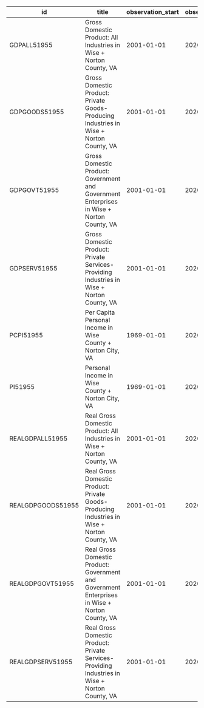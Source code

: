 | id                | title                                                                                          | observation_start   | observation_end   |
|-------------------|------------------------------------------------------------------------------------------------|---------------------|-------------------|
| GDPALL51955       | Gross Domestic Product: All Industries in Wise + Norton County, VA                             | 2001-01-01          | 2020-01-01        |
| GDPGOODS51955     | Gross Domestic Product: Private Goods-Producing Industries in Wise + Norton County, VA         | 2001-01-01          | 2020-01-01        |
| GDPGOVT51955      | Gross Domestic Product: Government and Government Enterprises in Wise + Norton County, VA      | 2001-01-01          | 2020-01-01        |
| GDPSERV51955      | Gross Domestic Product: Private Services-Providing Industries in Wise + Norton County, VA      | 2001-01-01          | 2020-01-01        |
| PCPI51955         | Per Capita Personal Income in Wise County + Norton City, VA                                    | 1969-01-01          | 2020-01-01        |
| PI51955           | Personal Income in Wise County + Norton City, VA                                               | 1969-01-01          | 2020-01-01        |
| REALGDPALL51955   | Real Gross Domestic Product: All Industries in Wise + Norton County, VA                        | 2001-01-01          | 2020-01-01        |
| REALGDPGOODS51955 | Real Gross Domestic Product: Private Goods-Producing Industries in Wise + Norton County, VA    | 2001-01-01          | 2020-01-01        |
| REALGDPGOVT51955  | Real Gross Domestic Product: Government and Government Enterprises in Wise + Norton County, VA | 2001-01-01          | 2020-01-01        |
| REALGDPSERV51955  | Real Gross Domestic Product: Private Services-Providing Industries in Wise + Norton County, VA | 2001-01-01          | 2020-01-01        |
